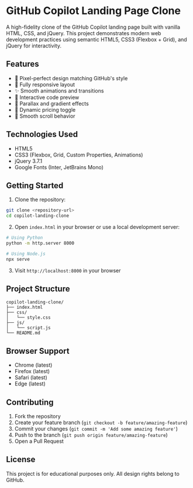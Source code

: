 # GitHub Copilot Landing Page Clone

A high-fidelity clone of the GitHub Copilot landing page built with vanilla HTML, CSS, and jQuery. This project demonstrates modern web development practices using semantic HTML5, CSS3 (Flexbox + Grid), and jQuery for interactivity.

## Features

- 🎨 Pixel-perfect design matching GitHub's style
- 📱 Fully responsive layout
- ✨ Smooth animations and transitions
- 🎯 Interactive code preview
- 💫 Parallax and gradient effects
- 🔄 Dynamic pricing toggle
- 📜 Smooth scroll behavior

## Technologies Used

- HTML5
- CSS3 (Flexbox, Grid, Custom Properties, Animations)
- jQuery 3.7.1
- Google Fonts (Inter, JetBrains Mono)

## Getting Started

1. Clone the repository:
```bash
git clone <repository-url>
cd copilot-landing-clone
```

2. Open `index.html` in your browser or use a local development server:
```bash
# Using Python
python -m http.server 8000

# Using Node.js
npx serve
```

3. Visit `http://localhost:8000` in your browser

## Project Structure

```
copilot-landing-clone/
├── index.html
├── css/
│   └── style.css
├── js/
│   └── script.js
└── README.md
```

## Browser Support

- Chrome (latest)
- Firefox (latest)
- Safari (latest)
- Edge (latest)

## Contributing

1. Fork the repository
2. Create your feature branch (`git checkout -b feature/amazing-feature`)
3. Commit your changes (`git commit -m 'Add some amazing feature'`)
4. Push to the branch (`git push origin feature/amazing-feature`)
5. Open a Pull Request

## License

This project is for educational purposes only. All design rights belong to GitHub. 